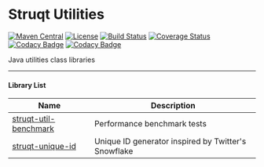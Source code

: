Struqt Utilities
================

[![Maven Central](https://img.shields.io/badge/maven-1.0.2-blue.svg)](http://search.maven.org/#artifactdetails%7Ccom.struqt%7Cstruqt-utilities%7C1.0.2%7C)
[![License](https://img.shields.io/github/license/struqt/struqt-utilities.svg)](https://raw.githubusercontent.com/struqt/struqt-utilities/release/1.0/LICENSE)
[![Build Status](https://travis-ci.org/struqt/struqt-utilities.svg?branch=release/1.0)](https://travis-ci.org/struqt/struqt-utilities)
[![Coverage Status](https://coveralls.io/repos/github/struqt/struqt-utilities/badge.svg?branch=release/1.0)](https://coveralls.io/github/struqt/struqt-utilities?branch=release/1.0)
[![Codacy Badge](https://api.codacy.com/project/badge/Grade/1aa0433b4e494aba9fe76a5e2b685332?branch=release/1.0)](https://www.codacy.com/app/wangkang/struqt-utilities?utm_source=github.com&amp;utm_medium=referral&amp;utm_content=struqt/struqt-utilities&amp;utm_campaign=Badge_Grade)
[![Codacy Badge](https://api.codacy.com/project/badge/Coverage/1aa0433b4e494aba9fe76a5e2b685332?branch=release/1.0)](https://www.codacy.com/app/wangkang/struqt-utilities?utm_source=github.com&utm_medium=referral&utm_content=struqt/struqt-utilities&utm_campaign=Badge_Coverage)

Java utilities class libraries

------------------------------

#### Library List

| Name               | Description        |
|--------------------|--------------------|
|[struqt-util-benchmark](/struqt-util-benchmark)|Performance benchmark tests|
|[struqt-unique-id](/struqt-unique-id)|Unique ID generator inspired by Twitter's Snowflake|
